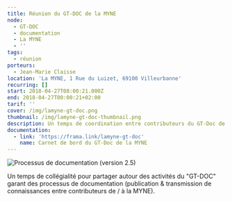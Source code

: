 ```yaml
---
title: Réunion du GT-DOC de la MYNE
node:
  - GT-DOC
  - documentation
  - La MYNE
  - ''
tags:
  - réunion
porteurs:
  - Jean-Marie Claisse
location: 'La MYNE, 1 Rue du Luizet, 69100 Villeurbanne'
recurring: []
start: 2018-04-27T08:00:21.000Z
end: 2018-04-27T00:00:21+02:00
tarif: ''
cover: /img/lamyne-gt-doc.png
thumbnail: /img/lamyne-gt-doc-thumbnail.png
description: Un temps de coordination entre contributeurs du GT-Doc de la MYNE.
documentation:
  - link: 'https://frama.link/lamyne-gt-doc'
    name: Carnet de bord du GT-Doc de la MYNE
---
```

![Processus de documentation (version 2.5)](/img/gt-doc.png)

Un temps de collégialité pour partager autour des activités du "GT-DOC" garant des processus de documentation (publication & transmission de connaissances entre contributeurs de / à la MYNE).
